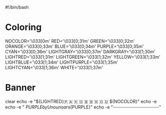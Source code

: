 #!/bin/bash

# Coloring
NOCOLOR='\033[0m'
RED='\033[0;31m'
GREEN='\033[0;32m'
ORANGE='\033[0;33m'
BLUE='\033[0;34m'
PURPLE='\033[0;35m'
CYAN='\033[0;36m'
LIGHTGRAY='\033[0;37m'
DARKGRAY='\033[1;30m'
LIGHTRED='\033[1;31m'
LIGHTGREEN='\033[1;32m'
YELLOW='\033[1;33m'
LIGHTBLUE='\033[1;34m'
LIGHTPURPLE='\033[1;35m'
LIGHTCYAN='\033[1;36m'
WHITE='\033[1;37m'

# Banner
clear
echo -e "${LIGHTRED}🇵 🇦 🇰 🇴 🇧 🇧 🇲 🇴 🇩 ${NOCOLOR}"
echo -e 
echo -e "          ${PURPLE}by Unounoars${PURPLE}"
echo -e "-----------------------"
